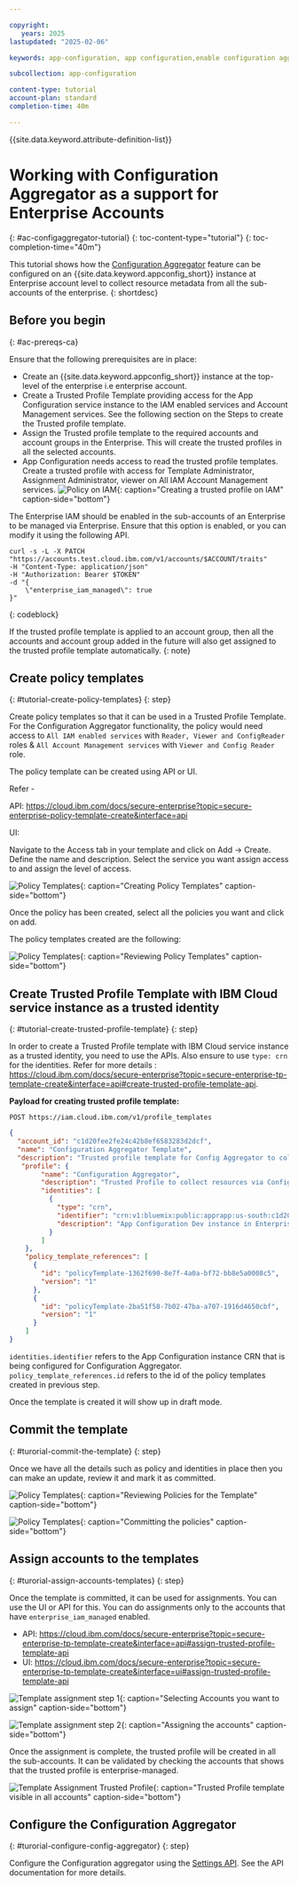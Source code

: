 ```yaml
---

copyright:
   years: 2025
lastupdated: "2025-02-06"

keywords: app-configuration, app configuration,enable configuration aggregation,tutorial

subcollection: app-configuration

content-type: tutorial
account-plan: standard
completion-time: 40m

---
```


{{site.data.keyword.attribute-definition-list}}

# Working with Configuration Aggregator as a support for Enterprise Accounts
{: #ac-configaggregator-tutorial}
{: toc-content-type="tutorial"}
{: toc-completion-time="40m"}

This tutorial shows how the [Configuration Aggregator](/docs/app-configuration?topic=app-configuration-ac-configuration-aggregator) feature can be configured on an {{site.data.keyword.appconfig_short}} instance at Enterprise account level to collect resource metadata from all the sub-accounts of the enterprise.
{: shortdesc}

## Before you begin
{: #ac-prereqs-ca}

Ensure that the following prerequisites are in place:

* Create an {{site.data.keyword.appconfig_short}} instance at the top-level of the enterprise i.e enterprise account.
* Create a Trusted Profile Template providing access for the App Configuration service instance to the IAM enabled services and Account Management services. See the following section on the Steps to create the Trusted profile template.
* Assign the Trusted profile template to the required accounts and account groups in the Enterprise. This will create the trusted profiles in all the selected accounts.
* App Configuration needs access to read the trusted profile templates. Create a trusted profile with access for Template Administrator, Assignment Administrator, viewer on All IAM Account Management services.
   ![Policy on IAM](images/ac-policy-IAM.png "Creating a trusted profile on IAM"){: caption="Creating a trusted profile on IAM" caption-side="bottom"}

The Enterprise IAM should be enabled in the sub-accounts of an Enterprise to be managed via Enterprise. Ensure that this option is enabled, or you can modify it using the following API.

```curl
curl -s -L -X PATCH "https://accounts.test.cloud.ibm.com/v1/accounts/$ACCOUNT/traits"
-H "Content-Type: application/json"
-H "Authorization: Bearer $TOKEN"
-d "{
    \"enterprise_iam_managed\": true
}"
```
{: codeblock}

If the trusted profile template is applied to an account group, then all the accounts and account group added in the future will also get assigned to the trusted profile template automatically.
{: note}

## Create policy templates
{: #tutorial-create-policy-templates}
{: step}

Create policy templates so that it can be used in a Trusted Profile Template. For the Configuration Aggregator functionality, the policy would need access to `All IAM enabled services` with `Reader, Viewer and ConfigReader` roles & `All Account Management services` with `Viewer and Config Reader` role.

The policy template can be created using API or UI.

Refer -

API: https://cloud.ibm.com/docs/secure-enterprise?topic=secure-enterprise-policy-template-create&interface=api

UI:

Navigate to the Access tab in your template and click on Add -> Create. Define the name and description. Select the service you want assign access to and assign the level of access.

![Policy Templates](images/ac-creating-policy.png "Creating Policy Templates"){: caption="Creating Policy Templates" caption-side="bottom"}

Once the policy has been created, select all the policies you want and click on add.

The policy templates created are the following:

![Policy Templates](images/ac-review-policies.png "Reviewing Policy Templates"){: caption="Reviewing Policy Templates" caption-side="bottom"}


## Create Trusted Profile Template with IBM Cloud service instance as a trusted identity
{: #tutorial-create-trusted-profile-template}
{: step}

In order to create a Trusted Profile template with IBM Cloud service instance as a trusted identity, you need to use the APIs. Also ensure to use `type: crn` for the identities. Refer for more details : https://cloud.ibm.com/docs/secure-enterprise?topic=secure-enterprise-tp-template-create&interface=api#create-trusted-profile-template-api.

**Payload for creating trusted profile template:**

```
POST https://iam.cloud.ibm.com/v1/profile_templates
```

```json
{
  "account_id": "c1d20fee2fe24c42b8ef6583283d2dcf",
  "name": "Configuration Aggregator Template",
  "description": "Trusted profile template for Config Aggregator to collect resources from services",
   "profile": {
        "name": "Configuration Aggregator",
        "description": "Trusted Profile to collect resources via Config Aggregator",
        "identities": [
          {
            "type": "crn",
            "identifier": "crn:v1:bluemix:public:apprapp:us-south:c1d20fee2fe24c42b8ef6583283d2dcf:8abc9e31-5e7e-4154-b2d1-e963ee8a85a2::",
            "description": "App Configuration Dev instance in Enterprise account"
          }
        ]
    },
    "policy_template_references": [
      {
        "id": "policyTemplate-1362f690-8e7f-4a0a-bf72-bb8e5a0008c5",
        "version": "1"
      },
      {
        "id": "policyTemplate-2ba51f58-7b02-47ba-a707-1916d4650cbf",
        "version": "1"
      }
    ]
}
```
`identities.identifier` refers to the App Configuration instance CRN that is being configured for Configuration Aggregator.
`policy_template_references.id` refers to the id of the policy templates created in previous step.

Once the template is created it will show up in draft mode.

## Commit the template
{: #turorial-commit-the-template}
{: step}

Once we have all the details such as policy and identities in place then you can make an update, review it and mark it as committed.

![Policy Templates](images/ac-review-policy-for-template.png "Reviewing Policies for the Template"){: caption="Reviewing Policies for the Template" caption-side="bottom"}

![Policy Templates](images/ac-commit-template.png "Committing the policies"){: caption="Committing the policies" caption-side="bottom"}


## Assign accounts to the templates
{: #turorial-assign-accounts-templates}
{: step}

Once the template is committed, it can be used for assignments. You can use the UI or API for this. You can do assignments only to the accounts that have `enterprise_iam_managed` enabled.

- API: https://cloud.ibm.com/docs/secure-enterprise?topic=secure-enterprise-tp-template-create&interface=api#assign-trusted-profile-template-api
- UI: https://cloud.ibm.com/docs/secure-enterprise?topic=secure-enterprise-tp-template-create&interface=ui#assign-trusted-profile-template-api

![Template assignment step 1](images/ac-template-assignments-1.png "Selecting Accounts you want to assign"){: caption="Selecting Accounts you want to assign" caption-side="bottom"}


![Template assignment step 2](images/ac-template-assignments-2.png "Assigning the accounts"){: caption="Assigning the accounts" caption-side="bottom"}

Once the assignment is complete, the trusted profile will be created in all the sub-accounts. It can be validated by checking the accounts that shows that the trusted profile is enterprise-managed.

![Template Assignment Trusted Profile](images/ac-trusted-profile.png "Trusted Profile template visible in all accounts"){: caption="Trusted Profile template visible in all accounts" caption-side="bottom"}

## Configure the Configuration Aggregator
{: #turorial-configure-config-aggregator}
{: step}

Configure the Configuration aggregator using the [Settings API](/apidocs/app-configuration). See the API documentation for more details.
